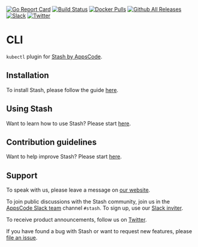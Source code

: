 [![Go Report Card](https://goreportcard.com/badge/stash.appscode.dev/cli)](https://goreportcard.com/report/stash.appscode.dev/cli)
[![Build Status](https://github.com/stashed/cli/workflows/CI/badge.svg)](https://github.com/stashed/cli/actions?workflow=CI)
[![Docker Pulls](https://img.shields.io/docker/pulls/appscode/stash.svg)](https://hub.docker.com/r/appscode/stash/)
[![Github All Releases](https://img.shields.io/github/downloads/stashed/cli/total.svg)](https://github.com/stashed/cli/releases)
[![Slack](https://shields.io/badge/Join_Slack-salck?color=4A154B&logo=slack)](https://slack.appscode.com)
[![Twitter](https://img.shields.io/twitter/follow/kubestash.svg?style=social&logo=twitter&label=Follow)](https://twitter.com/intent/follow?screen_name=KubeStash)

# CLI
`kubectl` plugin for [Stash by AppsCode](https://stash.run).

## Installation

To install Stash, please follow the guide [here](https://stash.run/docs/latest/setup/).

## Using Stash

Want to learn how to use Stash? Please start [here](https://stash.run/docs/latest/).

## Contribution guidelines

Want to help improve Stash? Please start [here](https://stash.run/docs/latest/welcome/contributing).

## Support

To speak with us, please leave a message on [our website](https://appscode.com/contact/).

To join public discussions with the Stash community, join us in the [AppsCode Slack team](https://appscode.slack.com/messages/C8NCX6N23/details/) channel `#stash`. To sign up, use our [Slack inviter](https://slack.appscode.com/).

To receive product announcements, follow us on [Twitter](https://twitter.com/KubeStash).

If you have found a bug with Stash or want to request new features, please [file an issue](https://github.com/stashed/project/issues/new).
